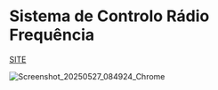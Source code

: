 # Sistema de Controlo Rádio Frequência

[SITE](https://manoper93.github.io/PSRF/)

![Screenshot_20250527_084924_Chrome](https://github.com/user-attachments/assets/437567b8-bc0a-42c3-a098-bf1dac01ee5a)
